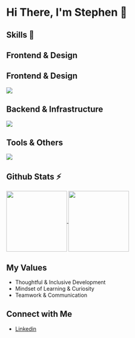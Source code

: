 # Hi There, I'm Stephen 👋

## Skills 🚀 <br/>
<h2>Frontend & Design</h2>
<h2>Frontend & Design</h2>
<p><img src="https://skillicons.dev/icons?i=html,css,js,react,nextjs,tailwind,sass,ts,figma,xd" /></p>

<h2>Backend & Infrastructure</h2>
<p><img src="https://skillicons.dev/icons?i=nodejs,express,nestjs,docker,postgres,prisma,sqlite,redis,sentry,supabase,nginx,gcp,netlify,vercel" /></p>

<h2>Tools & Others</h2>
<p><img src="https://skillicons.dev/icons?i=git,github,gitlab,npm,yarn,discordjs,graphql,md,obsidian,postman" /></p>

## Github Stats ⚡ <br/>
<a href="https://github.com/Stephenklop">
  <img align="center" src="https://github-readme-stats.vercel.app/api?username=Stephenklop&amp;show_icons=true&amp;theme=radical" height="160"  witdh="480" />
</a>
<a href="https://github.com/Stephenklop">
  <img align="center" src="http://github-readme-streak-stats.herokuapp.com?user=Stephenklop&theme=radical" height="160" witdh="480" />
</a>

## My Values
- Thoughtful & Inclusive Development <br/>
- Mindset of Learning & Curiosity <br/>
- Teamwork & Communication

## Connect with Me
- [Linkedin](https://www.linkedin.com/in/stephen-klop/) <br/>
